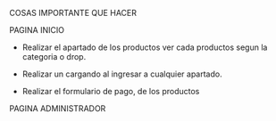 COSAS IMPORTANTE QUE HACER

PAGINA INICIO 
- Realizar el apartado de los productos ver cada productos segun la categoria o drop.

- Realizar un cargando al ingresar a cualquier apartado.
- Realizar el formulario de pago, de los productos

PAGINA ADMINISTRADOR
